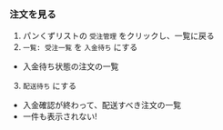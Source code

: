 ### 注文を見る
1. パンくずリストの `受注管理` をクリックし、一覧に戻る
2. `一覧: 受注一覧` を `入金待ち` にする
  - 入金待ち状態の注文の一覧
3. `配送待ち` にする
  - 入金確認が終わって、配送すべき注文の一覧
  - 一件も表示されない!

